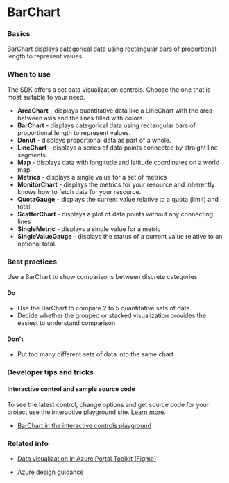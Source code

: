 ﻿# BarChart

 
<a name="basics"></a>
### Basics
BarChart displays categorical data using rectangular bars of proportional length to represent values.


<!-- TODO get an IMAGE to embed here -->

<!-- TODO get an SAMPLE CODE to embed here -->

 
<a name="when-to-use"></a>
### When to use
The SDK offers a set data visualization controls.  Choose the one that is most suitable to your need.
* **AreaChart** - displays quantitative data like a LineChart with the area between axis and the lines filled with colors.
* **BarChart** - displays categorical data using rectangular bars of proportional length to represent values.
* **Donut** - displays proportional data as part of a whole.
* **LineChart** - displays a series of data points connected by straight line segments.
* **Map** - displays data with longitude and latitude coordinates on a world map.
* **Metrics** - displays a single value for a set of metrics
* **MonitorChart** - displays the metrics for your resource and inherently knows how to fetch data for your resource.
* **QuotaGauge** - displays the current value relative to a quota (limit) and total.
* **ScatterChart** - displays a plot of data points without any connecting lines
* **SingleMetric** - displays a single value for a metric
* **SingleValueGauge** - displays the status of a current value relative to an optional total.  



 
<a name="best-practices"></a>
### Best practices
Use a BarChart to show comparisons between discrete categories.

<a name="best-practices-do"></a>
#### Do

* Use the BarChart to compare 2 to 5 quantitative sets of data
* Decide whether the grouped or stacked visualization provides the easiest to understand comparison


<a name="best-practices-don-t"></a>
#### Don&#39;t

* Put too many different sets of data into the same chart



 
<a name="developer-tips-and-tricks"></a>
### Developer tips and tricks



<a name="developer-tips-and-tricks-interactive-control-and-sample-source-code"></a>
#### Interactive control and sample source code
To see the latest control, change options and get source code for your project use the interactive playground site.  [Learn more](./top-extensions-controls-playground.md).

*  <a href="https://ms.portal.azure.com/?Microsoft_Azure_Playground=true#blade/Microsoft_Azure_Playground/ControlsIndexBlade/BarChart_create_Playground" target="_blank">BarChart in the interactive controls playground</a>

 

 
<a name="related-info"></a>
### Related info

* <a href="https://www.figma.com/file/Bwn8rmUOYtnPRwA3JoQTBn/Azure-Portal-Toolkit?node-id=3759%3A411280" target="_blank">Data visualization in Azure Portal Toolkit (Figma)</a>

* [Azure design guidance](http://aka.ms/portalfx/design)


